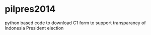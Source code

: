 pilpres2014
===========

python based code to download C1 form to support transparancy of Indonesia President election
